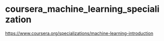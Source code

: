 # coursera_machine_learning_specialization
https://www.coursera.org/specializations/machine-learning-introduction
